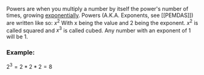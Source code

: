 Powers are when you multiply a number by itself the power's number of times, growing [exponentially](dictionary.com/browse/exponentially). Powers (A.K.A. Exponents, see [[PEMDAS]]) are written like so: $x^2$ With x being the value and 2 being the exponent. $x^2$ is called squared and $x^3$ is called cubed. Any number with an exponent of 1 will be 1.

### Example:

$2^3=2*2*2=8$
